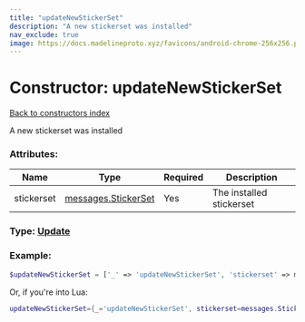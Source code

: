 ```yaml
---
title: "updateNewStickerSet"
description: "A new stickerset was installed"
nav_exclude: true
image: https://docs.madelineproto.xyz/favicons/android-chrome-256x256.png
---
```

# Constructor: updateNewStickerSet  
[Back to constructors index](index.md)



A new stickerset was installed

### Attributes:

| Name     |    Type       | Required | Description |
|----------|---------------|----------|-------------|
|stickerset|[messages.StickerSet](../constructors/messages.StickerSet.md) | Yes|The installed stickerset|



### Type: [Update](../types/Update.md)


### Example:

```php
$updateNewStickerSet = ['_' => 'updateNewStickerSet', 'stickerset' => messages.StickerSet];
```  


Or, if you're into Lua:

```lua
updateNewStickerSet={_='updateNewStickerSet', stickerset=messages.StickerSet}

```


